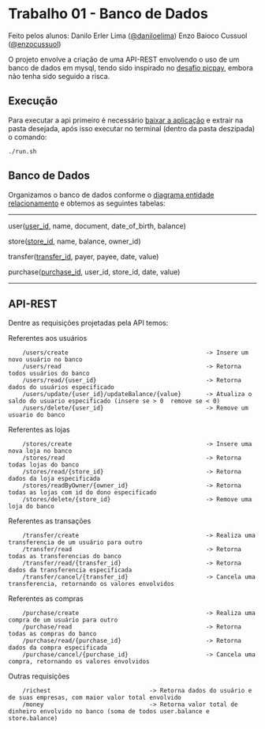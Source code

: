 # Trabalho 01 - Banco de Dados

Feito pelos alunos: 
  Danilo Erler Lima ([@daniloelima](https://github.com/daniloelima))
  Enzo Baioco Cussuol ([@enzocussuol](https://github.com/enzocussuol))
  
O projeto envolve a criação de uma API-REST envolvendo o uso de um banco de dados em mysql, tendo sido inspirado no [desafio picpay](https://github.com/PicPay/picpay-desafio-backend), embora não tenha sido seguido a risca.

## Execução

Para executar a api primeiro é necessário [baixar a aplicação](https://github.com/UFES20221BDCOMP/Trab1-BD/archive/refs/heads/main.zip) e extrair na pasta desejada, após isso executar no terminal (dentro da pasta deszipada) o comando:

```
./run.sh
```

## Banco de Dados

Organizamos o banco de dados conforme o [diagrama entidade relacionamento](https://github.com/UFES20221BDCOMP/Trab1-BD/blob/main/documentation/diagrama_entidade_relacionamento_picpay.pdf) e obtemos as seguintes tabelas:

***
user(<ins>user_id</ins>, name, document, date_of_birth, balance)

store(<ins>store_id</ins>, name, balance, owner_id)

transfer(<ins>transfer_id</ins>, payer, payee,  date, value)

purchase(<ins>purchase_id</ins>, user_id, store_id, date, value)
***

## API-REST

Dentre as requisições projetadas pela API temos:

Referentes aos usuários
```
    /users/create                                       -> Insere um novo usuário no banco
    /users/read                                         -> Retorna todos usuários do banco
    /users/read/{user_id}                               -> Retorna dados do usuários especificado
    /users/update/{user_id}/updateBalance/{value}       -> Atualiza o saldo do usuario especificado (insere se > 0  remove se < 0)
    /users/delete/{user_id}                             -> Remove um usuario do banco
```

Referentes as lojas
```
    /stores/create                                      -> Insere uma nova loja no banco
    /stores/read                                        -> Retorna todas lojas do banco
    /stores/read/{store_id}                             -> Retorna dados da loja especificada
    /stores/readByOwner/{owner_id}                      -> Retorna todas as lojas com id do dono especificado
    /stores/delete/{store_id}                           -> Remove uma loja do banco
```

Referentes as transações 
```
    /transfer/create                                    -> Realiza uma transferencia de um usuário para outro
    /transfer/read                                      -> Retorna todas as transferencias do banco
    /transfer/read/{transfer_id}                        -> Retorna dados da transferencia especificada
    /transfer/cancel/{transfer_id}                      -> Cancela uma transferencia, retornando os valores envolvidos
```

Referentes as compras
```
    /purchase/create                                    -> Realiza uma compra de um usuário para outro
    /purchase/read                                      -> Retorna todas as compras do banco
    /purchase/read/{purchase_id}                        -> Retorna dados da compra especificada
    /purchase/cancel/{purchase_id}                      -> Cancela uma compra, retornando os valores envolvidos
```

Outras requisições
```
    /richest                            -> Retorna dados do usuário e de suas empresas, com maior valor total envolvido 
    /money                              -> Retorna valor total de dinheiro envolvido no banco (soma de todos user.balance e store.balance)
```
